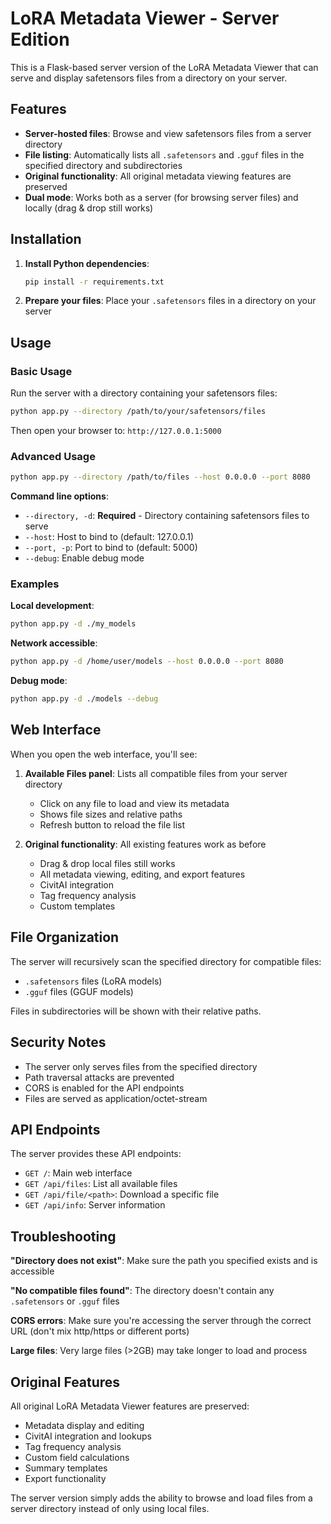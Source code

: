 # LoRA Metadata Viewer - Server Edition

This is a Flask-based server version of the LoRA Metadata Viewer that can serve and display safetensors files from a directory on your server.

## Features

- **Server-hosted files**: Browse and view safetensors files from a server directory
- **File listing**: Automatically lists all `.safetensors` and `.gguf` files in the specified directory and subdirectories
- **Original functionality**: All original metadata viewing features are preserved
- **Dual mode**: Works both as a server (for browsing server files) and locally (drag & drop still works)

## Installation

1. **Install Python dependencies**:
   ```bash
   pip install -r requirements.txt
   ```

2. **Prepare your files**: Place your `.safetensors` files in a directory on your server

## Usage

### Basic Usage

Run the server with a directory containing your safetensors files:

```bash
python app.py --directory /path/to/your/safetensors/files
```

Then open your browser to: `http://127.0.0.1:5000`

### Advanced Usage

```bash
python app.py --directory /path/to/files --host 0.0.0.0 --port 8080
```

**Command line options**:
- `--directory, -d`: **Required** - Directory containing safetensors files to serve
- `--host`: Host to bind to (default: 127.0.0.1)
- `--port, -p`: Port to bind to (default: 5000)
- `--debug`: Enable debug mode

### Examples

**Local development**:
```bash
python app.py -d ./my_models
```

**Network accessible**:
```bash
python app.py -d /home/user/models --host 0.0.0.0 --port 8080
```

**Debug mode**:
```bash
python app.py -d ./models --debug
```

## Web Interface

When you open the web interface, you'll see:

1. **Available Files panel**: Lists all compatible files from your server directory
   - Click on any file to load and view its metadata
   - Shows file sizes and relative paths
   - Refresh button to reload the file list

2. **Original functionality**: All existing features work as before
   - Drag & drop local files still works
   - All metadata viewing, editing, and export features
   - CivitAI integration
   - Tag frequency analysis
   - Custom templates

## File Organization

The server will recursively scan the specified directory for compatible files:
- `.safetensors` files (LoRA models)
- `.gguf` files (GGUF models)

Files in subdirectories will be shown with their relative paths.

## Security Notes

- The server only serves files from the specified directory
- Path traversal attacks are prevented
- CORS is enabled for the API endpoints
- Files are served as application/octet-stream

## API Endpoints

The server provides these API endpoints:

- `GET /`: Main web interface
- `GET /api/files`: List all available files
- `GET /api/file/<path>`: Download a specific file
- `GET /api/info`: Server information

## Troubleshooting

**"Directory does not exist"**: Make sure the path you specified exists and is accessible

**"No compatible files found"**: The directory doesn't contain any `.safetensors` or `.gguf` files

**CORS errors**: Make sure you're accessing the server through the correct URL (don't mix http/https or different ports)

**Large files**: Very large files (>2GB) may take longer to load and process

## Original Features

All original LoRA Metadata Viewer features are preserved:
- Metadata display and editing
- CivitAI integration and lookups
- Tag frequency analysis
- Custom field calculations
- Summary templates
- Export functionality

The server version simply adds the ability to browse and load files from a server directory instead of only using local files.
